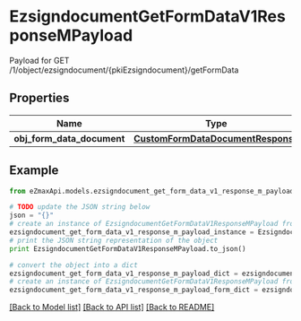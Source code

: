 # EzsigndocumentGetFormDataV1ResponseMPayload

Payload for GET /1/object/ezsigndocument/{pkiEzsigndocument}/getFormData

## Properties

Name | Type | Description | Notes
------------ | ------------- | ------------- | -------------
**obj_form_data_document** | [**CustomFormDataDocumentResponse**](CustomFormDataDocumentResponse.md) |  | 

## Example

```python
from eZmaxApi.models.ezsigndocument_get_form_data_v1_response_m_payload import EzsigndocumentGetFormDataV1ResponseMPayload

# TODO update the JSON string below
json = "{}"
# create an instance of EzsigndocumentGetFormDataV1ResponseMPayload from a JSON string
ezsigndocument_get_form_data_v1_response_m_payload_instance = EzsigndocumentGetFormDataV1ResponseMPayload.from_json(json)
# print the JSON string representation of the object
print EzsigndocumentGetFormDataV1ResponseMPayload.to_json()

# convert the object into a dict
ezsigndocument_get_form_data_v1_response_m_payload_dict = ezsigndocument_get_form_data_v1_response_m_payload_instance.to_dict()
# create an instance of EzsigndocumentGetFormDataV1ResponseMPayload from a dict
ezsigndocument_get_form_data_v1_response_m_payload_form_dict = ezsigndocument_get_form_data_v1_response_m_payload.from_dict(ezsigndocument_get_form_data_v1_response_m_payload_dict)
```
[[Back to Model list]](../README.md#documentation-for-models) [[Back to API list]](../README.md#documentation-for-api-endpoints) [[Back to README]](../README.md)


